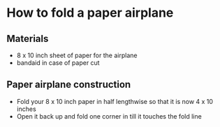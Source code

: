 # How to fold a paper airplane

## Materials
* 8 x 10 inch sheet of paper for the airplane
* bandaid in case of paper cut

## Paper airplane construction
* Fold your 8 x 10 inch paper in half lengthwise so that it is now 4 x 10 inches
* Open it back up and fold one corner in till it touches the fold line 
